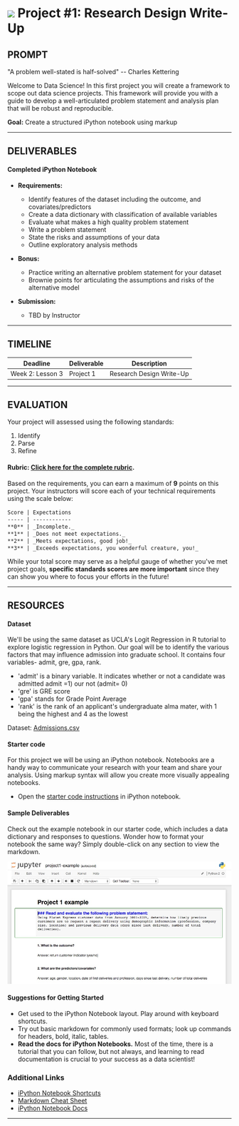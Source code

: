 # ![](https://ga-dash.s3.amazonaws.com/production/assets/logo-9f88ae6c9c3871690e33280fcf557f33.png) Project #1: Research Design Write-Up

## PROMPT

"A problem well-stated is half-solved" -- Charles Kettering

Welcome to Data Science! In this first project you will create a framework to scope out data science projects. This framework will provide you with a guide to develop a well-articulated problem statement and analysis plan that will be robust and reproducible.

**Goal:** Create a structured iPython notebook using markup

---

## DELIVERABLES

#### Completed iPython Notebook
- **Requirements:**
    - Identify features of the dataset including the outcome, and covariates/predictors
    - Create a data dictionary with classification of available variables
    - Evaluate what makes a high quality problem statement
    - Write a problem statement
    - State the risks and assumptions of your data
    - Outline exploratory analysis methods

- **Bonus:**
    - Practice writing an alternative problem statement for your dataset
    - Brownie points for articulating the assumptions and risks of the alternative model

- **Submission:**
    - TBD by Instructor 

---

## TIMELINE

| Deadline | Deliverable| Description |
|:-:|---|---|
| Week 2: Lesson 3 | Project 1  | Research Design Write-Up   |

---

## EVALUATION

Your project will assessed using the following standards:

1. Identify
2. Parse
3. Refine

#### Rubric: [Click here for the complete rubric](#). 

Based on the requirements, you can earn a maximum of **9** points on this project. Your instructors will score each of your technical requirements using the scale below:

    Score | Expectations
    ----- | ------------
    **0** | _Incomplete._
    **1** | _Does not meet expectations._
    **2** | _Meets expectations, good job!_
    **3** | _Exceeds expectations, you wonderful creature, you!_

While your total score may serve as a helpful gauge of whether you've met project goals,  __specific standards scores are more important__ since they can show you where to focus your efforts in the future!

---

## RESOURCES

#### Dataset  
We'll be using the same dataset as UCLA's Logit Regression in R tutorial to explore logistic regression in Python. Our goal will be to identify the various factors that may influence admission into graduate school. It contains four variables- admit, gre, gpa, rank.

- 'admit' is a binary variable. It indicates whether or not a candidate was admitted admit =1) our not (admit= 0)
- 'gre' is GRE score
- 'gpa' stands for Grade Point Average
- 'rank' is the rank of an applicant's undergraduate alma mater, with 1 being the highest and 4 as the lowest

Dataset: [Admissions.csv](./assets/admissions.csv)

#### Starter code
For this project we will be using an iPython notebook. Notebooks are a handy way to communicate your research with your team and share your analysis. Using markup syntax will allow you create more visually appealing notebooks.

* Open the [starter code instructions](./starter-code/project1-starter.ipynb) in iPython notebook.

#### Sample Deliverables 
Check out the example notebook in our starter code, which includes a data dictionary and responses to questions. Wonder how to format your notebook the same way? Simply double-click on any section to view the markdown.

![Example Notebook](./assets/images/Example_ipynb.jpg)

#### Suggestions for Getting Started 
- Get used to the iPython Notebook layout. Play around with keyboard shortcuts.
- Try out basic markdown for commonly used formats; look up commands for headers, bold, italic, tables.
- **Read the docs for iPython Notebooks.** Most of the time, there is a tutorial that you can follow, but not always, and learning to read documentation is crucial to your success as a data scientist!

### Additional Links
- [iPython Notebook Shortcuts](https://ipython.org/ipython-doc/1/interactive/notebook.html#keyboard-shortcuts)
- [Markdown Cheat Sheet](https://github.com/adam-p/markdown-here/wiki/Markdown-Cheatsheet)
- [iPython Notebook Docs](http://ipython.readthedocs.org/en/stable/)

---
